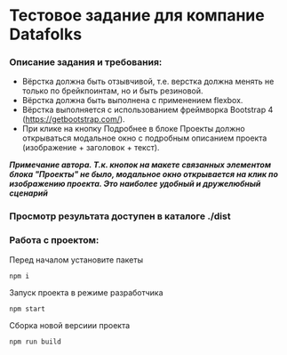 # Тестовое задание для компание Datafolks

### Описание задания и требования:
* Вёрстка должна быть отзывчивой, т.е. верстка должна менять не только по брейкпоинтам, но и быть резиновой.
* Вёрстка должна быть выполнена с применением flexbox.  
* Вёрстка выполняется с использованием фреймворка Bootstrap 4 (https://getbootstrap.com/).
* При клике на кнопку Подробнее в блоке Проекты должно открываться модальное окно с подробным описанием проекта (изображение + заголовок + текст).

___Примечание автора. Т.к. кнопок на макете связанных элементом блока "Проекты" не было, модальное окно открывается на клик по изображению проекта. Это наиболее удобный и дружелюбный сценарий___


### Просмотр результата доступен в каталоге ./dist

### Работа с проектом:
Перед началом установите пакеты
```
npm i
```

Запуск проекта в режиме разработчика
```
npm start
```

Сборка новой версиии проекта
```
npm run build
```


